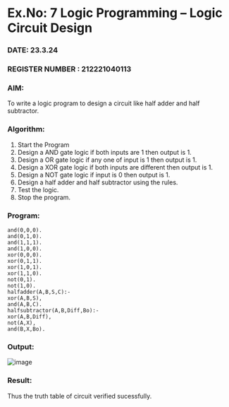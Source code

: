 # Ex.No: 7  Logic Programming –  Logic Circuit Design
### DATE: 23.3.24                                                                           
### REGISTER NUMBER : 212221040113
### AIM: 
To write a logic program to design a circuit like half adder and half subtractor.
###  Algorithm:
1. Start the Program
2. Design a AND gate logic if both inputs are 1 then output is 1.
3. Design a OR gate logic if any one of input is 1 then output is 1.
4. Design a XOR gate logic if both inputs are different then output is 1.
5. Design a NOT gate logic if input is 0 then output is 1.
6. Design a half adder and half subtractor using the rules.
7. Test the logic.
8. Stop the program.

### Program:
```
and(0,0,0).
and(0,1,0).
and(1,1,1).
and(1,0,0).
xor(0,0,0).
xor(0,1,1).
xor(1,0,1).
xor(1,1,0).
not(0,1).
not(1,0).
halfadder(A,B,S,C):-
xor(A,B,S),
and(A,B,C).
halfsubtractor(A,B,Diff,Bo):-
xor(A,B,Diff),
not(A,X),
and(B,X,Bo).
```
### Output:

![image](https://github.com/NaveenKumar-008/AI_Lab_2023-24/assets/128135244/65a8d250-bad8-43f2-a94c-40f6b9a274ad)


### Result:
Thus the truth table of circuit verified sucessfully.
